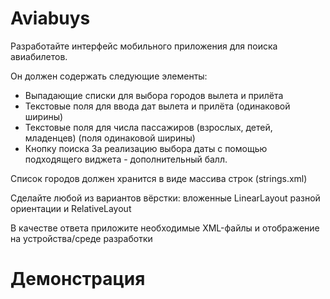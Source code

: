 # Aviabuys

Разработайте интерфейс мобильного приложения для поиска авиабилетов.

Он должен содержать следующие элементы:

- Выпадающие списки для выбора городов вылета и прилёта
- Текстовые поля для ввода дат вылета и прилёта (одинаковой ширины)
- Текстовые поля для числа пассажиров (взрослых, детей, младенцев)  (поля одинаковой ширины)
- Кнопку поиска
  За реализацию выбора даты с помощью подходящего виджета - дополнительный балл.

Список городов должен хранится в виде массива строк (strings.xml)

Сделайте любой из вариантов вёрстки: вложенные LinearLayout разной ориентации и RelativeLayout

В качестве ответа приложите необходимые XML-файлы и отображение на устройства/среде разработки

# Демонстрация